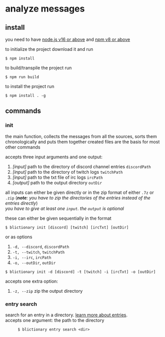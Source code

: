 # analyze messages

## install

you need to have [node.js v16 or above](https://nodejs.org/en/) and [npm v8 or above](https://www.npmjs.com/package/npm)

to initialize the project download it and run

```
$ npm install
```

to build/transpile the project run

```
$ npm run build
```

to install the project run

```
$ npm install . -g
```

## commands

### init

the main function, collects the messages from all the sources, sorts them chronologically and puts them together
created files are the basis for most other commands

accepts three input arguments and one output:
1. *[input]* path to the directory of discord channel entries `discordPath`
1. *[input]* path to the directory of twitch logs `twitchPath`
1. *[input]* path to the txt file of irc logs `ircPath`
1. *[output]* path to the output directory `outDir`

all inputs can either be given directly or in the zip format of either `.7z` or `.zip`
(***note**: you have to zip the directories of the entries instead of the entries directly*)  
*you have to give at least one `input`. the `output` is optional*

these can either be given sequentially in the format

```
$ blictionary init [discord] [twitch] [ircTxt] [outDir]
```

or as options
1. `-d, --discord`, `discordPath`
1. `-t, --twitch`, `twitchPath`
1. `-i, --irc`, `ircPath`
1. `-o, --outDir`, `outDir`

```
$ blictionary init -d [discord] -t [twitch] -i [ircTxt] -o [outDir]
```

accepts one extra option:
1. `-z, --zip` zip the output directory

### entry search

search for an entry in a directory. [learn more about entries](https://github.com/m4rch3n1ng/blictionary#entries).  
accepts one argument: the path to the directory <dir>

```
$ blictionary entry search <dir>
```

